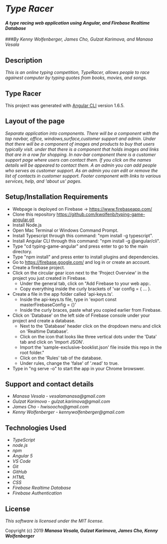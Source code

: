 # _Type Racer_

#### _A type racing web application using Angular, and Firebase Realtime Database_

###_By Kenny Wolfenberger, James Cho, Gulzat Karimova, and Manasa Vesala_

## Description

_This is an online typing competition, TypeRacer, allows people to race againest computer by typing quotes from books, movies, and songs._

## Type Racer

This project was generated with [Angular CLI](https://github.com/angular/angular-cli) version 1.6.5.

## Layout of the page

_Separate application into components._
_There will be a component with the top navbar, office, windows,surface,customer support and admin._
_Under that there will be a component of images and products to buy that users typically visit._
_under that there is a component that holds images and links that are in a row for shopping._
_In nav-bar component there is a customer support page where users can contact them._
_If you click on the names details will be appeared to contact them._
_A an admin you can add people who serves as customer support._
_As an admin you can edit or remove the list of contacts in customer support._
_Footer component with links to various services, help, and 'about us' pages._

## Setup/Installation Requirements

- Webpage is deployed on Firebase -> https://www.firebaseapp.com/
- Clone this repository https://github.com/kwolfenb/typing-game-angular.git
- Install Node.js
- Open Mac Terminal or Windows Command Prompt.
- Install Typescript through this command: "npm install -g typescript".
- Install Angular CLI through this command: "npm install -g @angular/cli".
- Type "cd typing-game-angular" and press enter to go to the main directory.
- Type "npm install" and press enter to install plugins and dependencies.
- Go to https://firebase.google.com/ and log in or create an account.
- Create a firebase project.
- Click on the circular gear icon next to the 'Project Overview' in the project you just created in Firebase.
  * Under the general tab, click on "Add Firebase to your web app:.
  * Copy everything inside the curly brackets of 'var config = { ... }.
- Create a file in the app folder called 'api-keys.ts'.
  * Inside the api-keys.ts file, type in 'export const masterFirebaseConfig = {}'
  * Inside the curly braces, paste what you copied earlier from Firebase.
- Click on 'Database' on the left side of Firebase console under your project and create a database. 
  * Next to the 'Database' header click on the dropdown menu and click on 'Realtime Database'.
  * Click on the icon that looks like three vertical dots under the 'Data' tab and click on 'Import JSON'.
  * Import the 'sample-exclusive-booklist.json' file inside this repo in the root folder."
  * Click on the 'Rules' tab of the database. 
  * Under rules, change the 'false' of '.read' to true.
- Type in "ng serve -o" to start the app in your Chrome browswer.

## Support and contact details

* _Manasa Vesala - vesalamanasa@gmail.com_
* _Gulzat Karimova -  gulzat.karimova@gmail.com_
* _James Cho - hwisoocho@gmail.com_
* _Kenny Wolfenberger -  kennywolfenberger@gmail.com_


## Technologies Used

* _TypeScript_
* _node.js_
* _npm_
* _Angular 5_
* _VS Code_
* _Git_
* _GitHub_
* _HTML_
* _CSS_
* _Firebase Realtime Database_
* _Firebase Authentication_


## License

*This software is licensed under the MIT license.*

Copyright (c) 2019 **_Manasa Vesala, Gulzat Karimova, James Cho, Kenny Wolfenberger_**